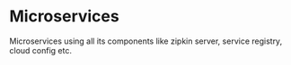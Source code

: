 # Microservices
Microservices using all its components like zipkin server, service registry, cloud config etc.
